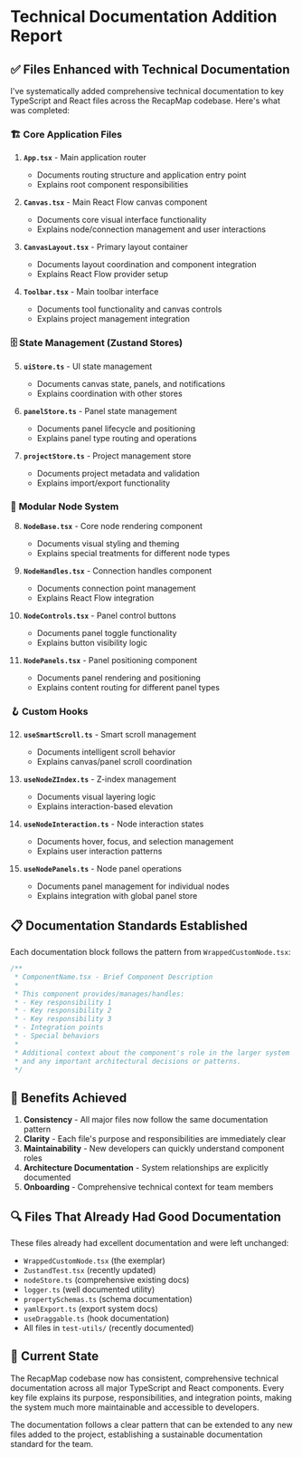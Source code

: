 # Technical Documentation Addition Report

## ✅ Files Enhanced with Technical Documentation

I've systematically added comprehensive technical documentation to key TypeScript and React files across the RecapMap codebase. Here's what was completed:

### 🏗️ **Core Application Files**

1. **`App.tsx`** - Main application router
   - Documents routing structure and application entry point
   - Explains root component responsibilities

2. **`Canvas.tsx`** - Main React Flow canvas component  
   - Documents core visual interface functionality
   - Explains node/connection management and user interactions

3. **`CanvasLayout.tsx`** - Primary layout container
   - Documents layout coordination and component integration
   - Explains React Flow provider setup

4. **`Toolbar.tsx`** - Main toolbar interface
   - Documents tool functionality and canvas controls
   - Explains project management integration

### 🗄️ **State Management (Zustand Stores)**

5. **`uiStore.ts`** - UI state management
   - Documents canvas state, panels, and notifications
   - Explains coordination with other stores

6. **`panelStore.ts`** - Panel state management
   - Documents panel lifecycle and positioning
   - Explains panel type routing and operations

7. **`projectStore.ts`** - Project management store
   - Documents project metadata and validation
   - Explains import/export functionality

### 🧩 **Modular Node System**

8. **`NodeBase.tsx`** - Core node rendering component
   - Documents visual styling and theming
   - Explains special treatments for different node types

9. **`NodeHandles.tsx`** - Connection handles component
   - Documents connection point management
   - Explains React Flow integration

10. **`NodeControls.tsx`** - Panel control buttons
    - Documents panel toggle functionality
    - Explains button visibility logic

11. **`NodePanels.tsx`** - Panel positioning component
    - Documents panel rendering and positioning
    - Explains content routing for different panel types

### 🪝 **Custom Hooks**

12. **`useSmartScroll.ts`** - Smart scroll management
    - Documents intelligent scroll behavior
    - Explains canvas/panel scroll coordination

13. **`useNodeZIndex.ts`** - Z-index management
    - Documents visual layering logic
    - Explains interaction-based elevation

14. **`useNodeInteraction.ts`** - Node interaction states
    - Documents hover, focus, and selection management
    - Explains user interaction patterns

15. **`useNodePanels.ts`** - Node panel operations
    - Documents panel management for individual nodes
    - Explains integration with global panel store

## 📋 **Documentation Standards Established**

Each documentation block follows the pattern from `WrappedCustomNode.tsx`:

```typescript
/**
 * ComponentName.tsx - Brief Component Description
 * 
 * This component provides/manages/handles:
 * - Key responsibility 1
 * - Key responsibility 2  
 * - Key responsibility 3
 * - Integration points
 * - Special behaviors
 * 
 * Additional context about the component's role in the larger system
 * and any important architectural decisions or patterns.
 */
```

## 🎯 **Benefits Achieved**

1. **Consistency** - All major files now follow the same documentation pattern
2. **Clarity** - Each file's purpose and responsibilities are immediately clear
3. **Maintainability** - New developers can quickly understand component roles
4. **Architecture Documentation** - System relationships are explicitly documented
5. **Onboarding** - Comprehensive technical context for team members

## 🔍 **Files That Already Had Good Documentation**

These files already had excellent documentation and were left unchanged:
- `WrappedCustomNode.tsx` (the exemplar)
- `ZustandTest.tsx` (recently updated)
- `nodeStore.ts` (comprehensive existing docs)
- `logger.ts` (well documented utility)
- `propertySchemas.ts` (schema documentation)
- `yamlExport.ts` (export system docs)
- `useDraggable.ts` (hook documentation)
- All files in `test-utils/` (recently documented)

## 🚀 **Current State**

The RecapMap codebase now has consistent, comprehensive technical documentation across all major TypeScript and React components. Every key file explains its purpose, responsibilities, and integration points, making the system much more maintainable and accessible to developers.

The documentation follows a clear pattern that can be extended to any new files added to the project, establishing a sustainable documentation standard for the team.
